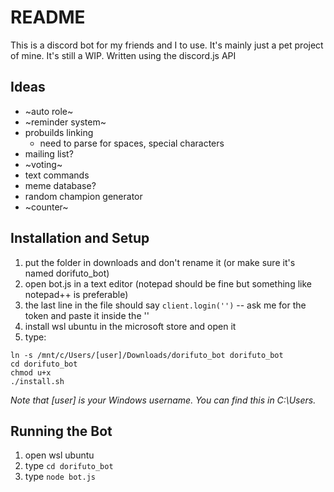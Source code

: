 # README

This is a discord bot for my friends and I to use. It's mainly just a pet
project of mine. It's still a WIP.
Written using the discord.js API

## Ideas

*  ~auto role~
*  ~reminder system~
*  probuilds linking
    + need to parse for spaces, special characters
*  mailing list?
*  ~voting~
*  text commands
*  meme database?
*  random champion generator
* ~counter~

## Installation and Setup

1. put the folder in downloads and don't rename it (or make sure it's named dorifuto_bot)
2. open bot.js in a text editor (notepad should be fine but something like notepad++ is preferable)
3. the last line in the file should say `client.login('')` -- ask me for the token and paste it inside the ''
4. install wsl ubuntu in the microsoft store and open it
5. type:

~~~
ln -s /mnt/c/Users/[user]/Downloads/dorifuto_bot dorifuto_bot
cd dorifuto_bot
chmod u+x
./install.sh
~~~

_Note that [user] is your Windows username. You can find this in C:\Users._

## Running the Bot

1. open wsl ubuntu
2. type `cd dorifuto_bot`
3. type  `node bot.js`
